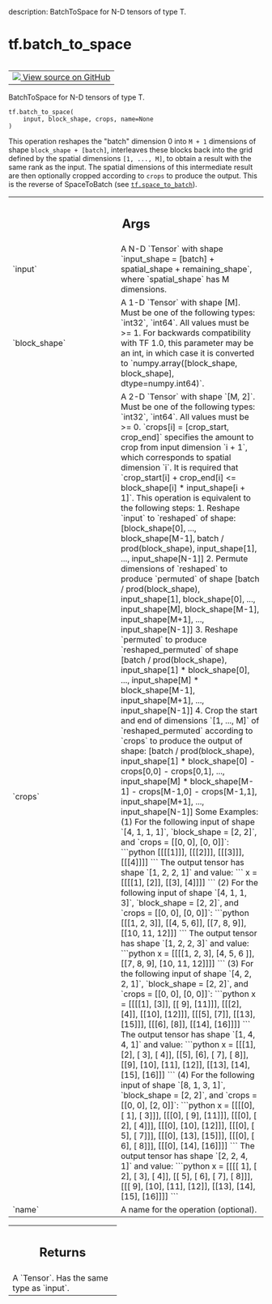 description: BatchToSpace for N-D tensors of type T.

<div itemscope itemtype="http://developers.google.com/ReferenceObject">
<meta itemprop="name" content="tf.batch_to_space" />
<meta itemprop="path" content="Stable" />
</div>

# tf.batch_to_space

<!-- Insert buttons and diff -->

<table class="tfo-notebook-buttons tfo-api nocontent" align="left">
<td>
  <a target="_blank" href="https://github.com/tensorflow/tensorflow/blob/r2.2/tensorflow/python/ops/array_ops.py#L3735-L3849">
    <img src="https://www.tensorflow.org/images/GitHub-Mark-32px.png" />
    View source on GitHub
  </a>
</td>
</table>



BatchToSpace for N-D tensors of type T.

<pre class="devsite-click-to-copy prettyprint lang-py tfo-signature-link">
<code>tf.batch_to_space(
    input, block_shape, crops, name=None
)
</code></pre>



<!-- Placeholder for "Used in" -->

This operation reshapes the "batch" dimension 0 into `M + 1` dimensions of
shape `block_shape + [batch]`, interleaves these blocks back into the grid
defined by the spatial dimensions `[1, ..., M]`, to obtain a result with the
same rank as the input.  The spatial dimensions of this intermediate result
are then optionally cropped according to `crops` to produce the output.  This
is the reverse of SpaceToBatch (see <a href="../tf/space_to_batch.md"><code>tf.space_to_batch</code></a>).

<!-- Tabular view -->
 <table class="responsive fixed orange">
<colgroup><col width="214px"><col></colgroup>
<tr><th colspan="2"><h2 class="add-link">Args</h2></th></tr>

<tr>
<td>
`input`
</td>
<td>
A N-D `Tensor` with shape `input_shape = [batch] + spatial_shape +
remaining_shape`, where `spatial_shape` has M dimensions.
</td>
</tr><tr>
<td>
`block_shape`
</td>
<td>
A 1-D `Tensor` with shape [M]. Must be one of the following
types: `int32`, `int64`. All values must be >= 1. For backwards
compatibility with TF 1.0, this parameter may be an int, in which case it
is converted to
`numpy.array([block_shape, block_shape],
dtype=numpy.int64)`.
</td>
</tr><tr>
<td>
`crops`
</td>
<td>
A  2-D `Tensor` with shape `[M, 2]`. Must be one of the
following types: `int32`, `int64`. All values must be >= 0.
`crops[i] = [crop_start, crop_end]` specifies the amount to crop from
input dimension `i + 1`, which corresponds to spatial dimension `i`.
It is required that
`crop_start[i] + crop_end[i] <= block_shape[i] * input_shape[i + 1]`.
This operation is equivalent to the following steps:
1. Reshape `input` to `reshaped` of shape: [block_shape[0], ...,
block_shape[M-1], batch / prod(block_shape), input_shape[1], ...,
input_shape[N-1]]
2. Permute dimensions of `reshaped` to produce `permuted` of shape
[batch / prod(block_shape),  input_shape[1], block_shape[0], ...,
input_shape[M], block_shape[M-1], input_shape[M+1],
..., input_shape[N-1]]
3. Reshape `permuted` to produce `reshaped_permuted` of shape
[batch / prod(block_shape), input_shape[1] * block_shape[0], ...,
input_shape[M] * block_shape[M-1], input_shape[M+1], ...,
input_shape[N-1]]
4. Crop the start and end of dimensions `[1, ..., M]` of
`reshaped_permuted` according to `crops` to produce the output
of shape:
[batch / prod(block_shape),  input_shape[1] *
block_shape[0] - crops[0,0] - crops[0,1], ..., input_shape[M] *
block_shape[M-1] - crops[M-1,0] - crops[M-1,1],  input_shape[M+1],
..., input_shape[N-1]]
Some Examples:
(1) For the following input of shape `[4, 1, 1, 1]`,
`block_shape = [2, 2]`, and `crops = [[0, 0], [0, 0]]`:
```python
[[[[1]]],
[[[2]]],
[[[3]]],
[[[4]]]]
```
The output tensor has shape `[1, 2, 2, 1]` and value:
``` x = [[[[1], [2]],
[[3], [4]]]] ```
(2) For the following input of shape `[4, 1, 1, 3]`,
`block_shape = [2, 2]`, and `crops = [[0, 0], [0, 0]]`:
```python
[[[1,  2,   3]],
[[4,  5,   6]],
[[7,  8,   9]],
[[10, 11, 12]]]
```
The output tensor has shape `[1, 2, 2, 3]` and value:
```python
x = [[[[1, 2, 3], [4,  5,  6 ]],
[[7, 8, 9], [10, 11, 12]]]]
```
(3) For the following
input of shape `[4, 2, 2, 1]`,
`block_shape = [2, 2]`, and `crops = [[0, 0], [0, 0]]`:
```python
x = [[[[1], [3]], [[ 9], [11]]],
[[[2], [4]], [[10], [12]]],
[[[5], [7]], [[13], [15]]],
[[[6], [8]], [[14], [16]]]]
```
The output tensor has shape `[1, 4, 4, 1]` and value:
```python
x = [[[1],  [2],  [ 3], [ 4]],
[[5],  [6],  [ 7], [ 8]],
[[9],  [10], [11], [12]],
[[13], [14], [15], [16]]]
```
(4) For the following input of shape
`[8, 1, 3, 1]`,
`block_shape = [2, 2]`, and `crops = [[0, 0], [2, 0]]`:
```python
x = [[[[0], [ 1], [ 3]]],
[[[0], [ 9], [11]]],
[[[0], [ 2], [ 4]]],
[[[0], [10], [12]]],
[[[0], [ 5], [ 7]]],
[[[0], [13], [15]]],
[[[0], [ 6], [ 8]]],
[[[0], [14], [16]]]]
```
The output tensor has shape `[2, 2, 4, 1]` and value:
```python
x = [[[[ 1], [ 2], [ 3], [ 4]],
[[ 5], [ 6], [ 7], [ 8]]],
[[[ 9], [10], [11], [12]],
[[13], [14], [15], [16]]]] ```
</td>
</tr><tr>
<td>
`name`
</td>
<td>
A name for the operation (optional).
</td>
</tr>
</table>



<!-- Tabular view -->
 <table class="responsive fixed orange">
<colgroup><col width="214px"><col></colgroup>
<tr><th colspan="2"><h2 class="add-link">Returns</h2></th></tr>
<tr class="alt">
<td colspan="2">
A `Tensor`. Has the same type as `input`.
</td>
</tr>

</table>

